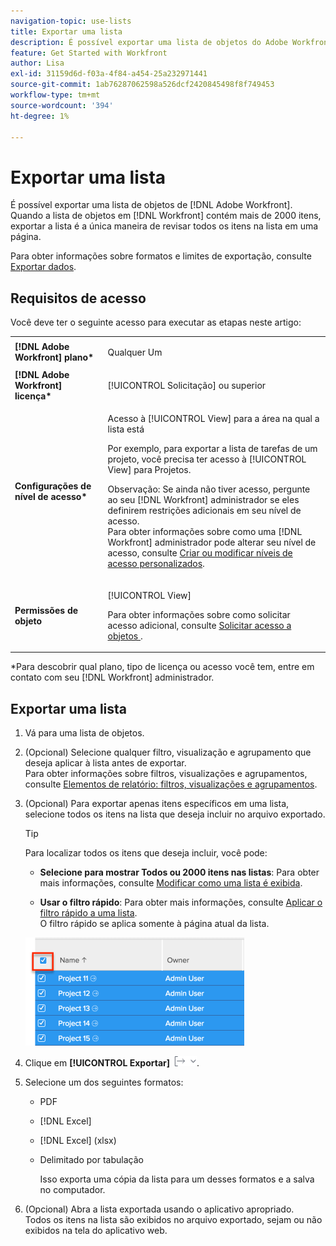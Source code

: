 ```yaml
---
navigation-topic: use-lists
title: Exportar uma lista
description: É possível exportar uma lista de objetos do Adobe Workfront. Quando a lista de objetos no Workfront contém mais de 2000 itens, exportar a lista é a única maneira de revisar todos os itens na lista em uma página.
feature: Get Started with Workfront
author: Lisa
exl-id: 31159d6d-f03a-4f84-a454-25a232971441
source-git-commit: 1ab76287062598a526dcf2420845498f8f749453
workflow-type: tm+mt
source-wordcount: '394'
ht-degree: 1%

---
```


# Exportar uma lista

É possível exportar uma lista de objetos de [!DNL Adobe Workfront]. Quando a lista de objetos em [!DNL Workfront] contém mais de 2000 itens, exportar a lista é a única maneira de revisar todos os itens na lista em uma página.

Para obter informações sobre formatos e limites de exportação, consulte [Exportar dados](../../../reports-and-dashboards/reports/creating-and-managing-reports/export-data.md).

## Requisitos de acesso

Você deve ter o seguinte acesso para executar as etapas neste artigo:

<table style="table-layout:auto"> 
 <col> 
 <col> 
 <tbody> 
  <tr> 
   <td role="rowheader"><strong>[!DNL Adobe Workfront] plano*</strong></td> 
   <td> <p>Qualquer Um</p> </td> 
  </tr> 
  <tr> 
   <td role="rowheader"><strong>[!DNL Adobe Workfront] licença*</strong></td> 
   <td> <p>[!UICONTROL Solicitação] ou superior</p> </td> 
  </tr> 
  <tr> 
   <td role="rowheader"><strong>Configurações de nível de acesso*</strong></td> 
   <td> <p>Acesso à [!UICONTROL View] para a área na qual a lista está</p> <p>Por exemplo, para exportar a lista de tarefas de um projeto, você precisa ter acesso à [!UICONTROL View] para Projetos.</p> <p>Observação: Se ainda não tiver acesso, pergunte ao seu [!DNL Workfront] administrador se eles definirem restrições adicionais em seu nível de acesso.<br>Para obter informações sobre como uma [!DNL Workfront] administrador pode alterar seu nível de acesso, consulte <a href="../../../administration-and-setup/add-users/configure-and-grant-access/create-modify-access-levels.md" class="MCXref xref">Criar ou modificar níveis de acesso personalizados</a>.</p> </td> 
  </tr> 
  <tr> 
   <td role="rowheader"><strong>Permissões de objeto</strong></td> 
   <td> <p>[!UICONTROL View]</p> <p>Para obter informações sobre como solicitar acesso adicional, consulte <a href="../../../workfront-basics/grant-and-request-access-to-objects/request-access.md" class="MCXref xref">Solicitar acesso a objetos </a>.</p> </td> 
  </tr> 
 </tbody> 
</table>

&#42;Para descobrir qual plano, tipo de licença ou acesso você tem, entre em contato com seu [!DNL Workfront] administrador.

## Exportar uma lista

1. Vá para uma lista de objetos.
1. (Opcional) Selecione qualquer filtro, visualização e agrupamento que deseja aplicar à lista antes de exportar.\
   Para obter informações sobre filtros, visualizações e agrupamentos, consulte [Elementos de relatório: filtros, visualizações e agrupamentos](../../../reports-and-dashboards/reports/reporting-elements/reporting-elements-filters-views-groupings.md).

1. (Opcional) Para exportar apenas itens específicos em uma lista, selecione todos os itens na lista que deseja incluir no arquivo exportado.

   >[!TIP]
   >
   >Para localizar todos os itens que deseja incluir, você pode:
   >
   >   
   >   
   >   * **Selecione para mostrar Todos ou 2000 itens nas listas**: Para obter mais informações, consulte [Modificar como uma lista é exibida](../../../workfront-basics/navigate-workfront/use-lists/modify-list-display.md).
   >   
   >   * **Usar o filtro rápido**: Para obter mais informações, consulte [Aplicar o filtro rápido a uma lista](../../../workfront-basics/navigate-workfront/use-lists/apply-quick-filter-list.md).\
      >     O filtro rápido se aplica somente à página atual da lista.



   ![select_all_projects_with_highlight_1_.png](assets/select-all-projects-with-highlight--1--350x173.png)

1. Clique em **[!UICONTROL Exportar]** ![Exportar](assets/export.png).

1. Selecione um dos seguintes formatos:

   * PDF
   * [!DNL Excel]
   * [!DNL Excel] (xlsx)
   * Delimitado por tabulação

      Isso exporta uma cópia da lista para um desses formatos e a salva no computador.

1. (Opcional) Abra a lista exportada usando o aplicativo apropriado.\
   Todos os itens na lista são exibidos no arquivo exportado, sejam ou não exibidos na tela do aplicativo web.

